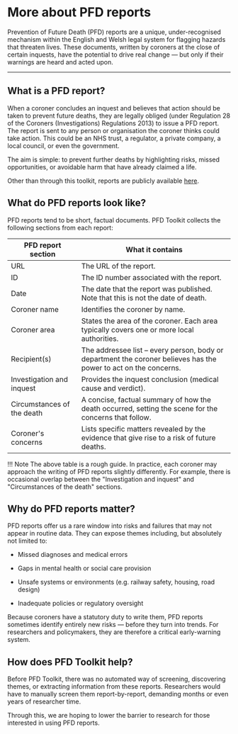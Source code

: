 # More about PFD reports

Prevention of Future Death (PFD) reports are a unique, under-recognised mechanism within the English and Welsh legal system for flagging hazards that threaten lives. These documents, written by coroners at the close of certain inquests, have the potential to drive real change — but only if their warnings are heard and acted upon.

---

## What is a PFD report?

When a coroner concludes an inquest and believes that action should be taken to prevent future deaths, they are legally obliged (under Regulation 28 of the Coroners (Investigations) Regulations 2013) to issue a PFD report. The report is sent to any person or organisation the coroner thinks could take action. This could be an NHS trust, a regulator, a private company, a local council, or even the government.

The aim is simple: to prevent further deaths by highlighting risks, missed opportunities, or avoidable harm that have already claimed a life.

Other than through this toolkit, reports are publicly available [here](https://www.judiciary.uk/prevention-of-future-death-reports/).

## What do PFD reports look like?

PFD reports tend to be short, factual documents. PFD Toolkit collects the following sections from each report:

| PFD report section              | What it contains                                                                     |
|---------------------------------|---------------------------------------------------------------------------------------------------------------------|
| URL | The URL of the report.
| ID | The ID number associated with the report.
| Date | The date that the report was published. Note that this is not the date of death.
| Coroner name                        | Identifies the coroner by name.                  |
| Coroner area                        | States the area of the coroner. Each area typically covers one or more local authorities.
| Recipient(s)   | The addressee list – every person, body or department the coroner believes has the power to act on the concerns.    |
| Investigation and inquest       | Provides the inquest conclusion (medical cause and verdict).                   |
| Circumstances of the death      | A concise, factual summary of how the death occurred, setting the scene for the concerns that follow.                |
| Coroner's concerns             | Lists specific matters revealed by the evidence that give rise to a risk of future deaths.|


!!! Note
    The above table is a rough guide. In practice, each coroner may approach the writing of PFD reports slightly differently. For example, there is occasional overlap between the "Investigation and inquest" and "Circumstances of the death" sections.



## Why do PFD reports matter?

PFD reports offer us a rare window into risks and failures that may not appear in routine data. They can expose themes including, but absolutely not limited to:

* Missed diagnoses and medical errors

* Gaps in mental health or social care provision

* Unsafe systems or environments (e.g. railway safety, housing, road design)

* Inadequate policies or regulatory oversight

Because coroners have a statutory duty to write them, PFD reports sometimes identify entirely new risks — before they turn into trends. For researchers and policymakers, they are therefore a critical early-warning system.


## How does PFD Toolkit help?

Before PFD Toolkit, there was no automated way of screening, discovering themes, or extracting information from these reports. Researchers would have to manually screen them report-by-report, demanding months or even years of researcher time.

Through this, we are hoping to lower the barrier to research for those interested in using PFD reports.